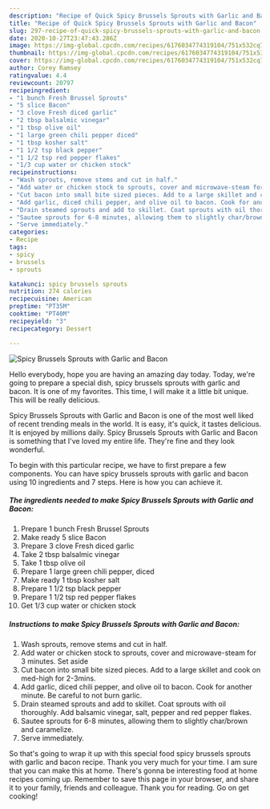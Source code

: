 ```yaml
---
description: "Recipe of Quick Spicy Brussels Sprouts with Garlic and Bacon"
title: "Recipe of Quick Spicy Brussels Sprouts with Garlic and Bacon"
slug: 297-recipe-of-quick-spicy-brussels-sprouts-with-garlic-and-bacon
date: 2020-10-27T23:47:43.286Z
image: https://img-global.cpcdn.com/recipes/6176034774319104/751x532cq70/spicy-brussels-sprouts-with-garlic-and-bacon-recipe-main-photo.jpg
thumbnail: https://img-global.cpcdn.com/recipes/6176034774319104/751x532cq70/spicy-brussels-sprouts-with-garlic-and-bacon-recipe-main-photo.jpg
cover: https://img-global.cpcdn.com/recipes/6176034774319104/751x532cq70/spicy-brussels-sprouts-with-garlic-and-bacon-recipe-main-photo.jpg
author: Corey Ramsey
ratingvalue: 4.4
reviewcount: 20797
recipeingredient:
- "1 bunch Fresh Brussel Sprouts"
- "5 slice Bacon"
- "3 clove Fresh diced garlic"
- "2 tbsp balsalmic vinegar"
- "1 tbsp olive oil"
- "1 large green chili pepper diced"
- "1 tbsp kosher salt"
- "1 1/2 tsp black pepper"
- "1 1/2 tsp red pepper flakes"
- "1/3 cup water or chicken stock"
recipeinstructions:
- "Wash sprouts, remove stems and cut in half."
- "Add water or chicken stock to sprouts, cover and microwave-steam for 3 minutes. Set aside"
- "Cut bacon into small bite sized pieces. Add to a large skillet and cook on med-high for 2-3mins."
- "Add garlic, diced chili pepper, and olive oil to bacon. Cook for another minute. Be careful to not burn garlic."
- "Drain steamed sprouts and add to skillet. Coat sprouts with oil thoroughly. Add balsamic vinegar, salt, pepper and red pepper flakes."
- "Sautee sprouts for 6-8 minutes, allowing them to slightly char/brown and caramelize."
- "Serve immediately."
categories:
- Recipe
tags:
- spicy
- brussels
- sprouts

katakunci: spicy brussels sprouts 
nutrition: 274 calories
recipecuisine: American
preptime: "PT35M"
cooktime: "PT40M"
recipeyield: "3"
recipecategory: Dessert

---
```



![Spicy Brussels Sprouts with Garlic and Bacon](https://img-global.cpcdn.com/recipes/6176034774319104/751x532cq70/spicy-brussels-sprouts-with-garlic-and-bacon-recipe-main-photo.jpg)

Hello everybody, hope you are having an amazing day today. Today, we're going to prepare a special dish, spicy brussels sprouts with garlic and bacon. It is one of my favorites. This time, I will make it a little bit unique. This will be really delicious.

Spicy Brussels Sprouts with Garlic and Bacon is one of the most well liked of recent trending meals in the world. It is easy, it's quick, it tastes delicious. It is enjoyed by millions daily. Spicy Brussels Sprouts with Garlic and Bacon is something that I've loved my entire life. They're fine and they look wonderful.




To begin with this particular recipe, we have to first prepare a few components. You can have spicy brussels sprouts with garlic and bacon using 10 ingredients and 7 steps. Here is how you can achieve it.

<!--inarticleads1-->

##### The ingredients needed to make Spicy Brussels Sprouts with Garlic and Bacon:

1. Prepare 1 bunch Fresh Brussel Sprouts
1. Make ready 5 slice Bacon
1. Prepare 3 clove Fresh diced garlic
1. Take 2 tbsp balsalmic vinegar
1. Take 1 tbsp olive oil
1. Prepare 1 large green chili pepper, diced
1. Make ready 1 tbsp kosher salt
1. Prepare 1 1/2 tsp black pepper
1. Prepare 1 1/2 tsp red pepper flakes
1. Get 1/3 cup water or chicken stock




<!--inarticleads2-->

##### Instructions to make Spicy Brussels Sprouts with Garlic and Bacon:

1. Wash sprouts, remove stems and cut in half.
1. Add water or chicken stock to sprouts, cover and microwave-steam for 3 minutes. Set aside
1. Cut bacon into small bite sized pieces. Add to a large skillet and cook on med-high for 2-3mins.
1. Add garlic, diced chili pepper, and olive oil to bacon. Cook for another minute. Be careful to not burn garlic.
1. Drain steamed sprouts and add to skillet. Coat sprouts with oil thoroughly. Add balsamic vinegar, salt, pepper and red pepper flakes.
1. Sautee sprouts for 6-8 minutes, allowing them to slightly char/brown and caramelize.
1. Serve immediately.




So that's going to wrap it up with this special food spicy brussels sprouts with garlic and bacon recipe. Thank you very much for your time. I am sure that you can make this at home. There's gonna be interesting food at home recipes coming up. Remember to save this page in your browser, and share it to your family, friends and colleague. Thank you for reading. Go on get cooking!
